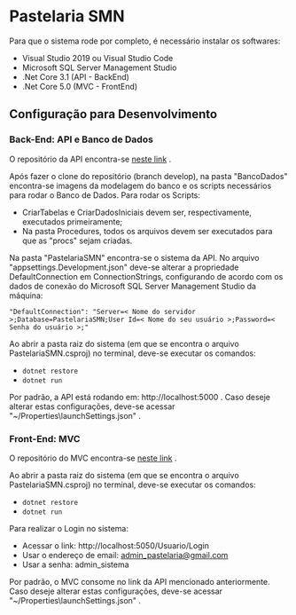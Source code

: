 # Pastelaria SMN
Para que o sistema rode por completo, é necessário instalar os softwares:
- Visual Studio 2019 ou Visual Studio Code
- Microsoft SQL Server Management Studio
- .Net Core 3.1 (API - BackEnd)
- .Net Core 5.0 (MVC - FrontEnd)

## Configuração para Desenvolvimento

### Back-End: API e Banco de Dados

O repositório da API encontra-se [neste link](https://github.com/joaomarcosSMN/API-Pastelaria-dotNet-v1/tree/develop) .

Após fazer o clone do repositório (branch develop), na pasta "BancoDados" encontra-se imagens da modelagem do banco e os scripts necessários para rodar o Banco de Dados. Para rodar os Scripts:
- CriarTabelas e CriarDadosIniciais devem ser, respectivamente, executados primeiramente;
- Na pasta Procedures, todos os arquivos devem ser executados para que as "procs" sejam criadas.

Na pasta "PastelariaSMN" encontra-se o sistema da API. No arquivo "appsettings.Development.json" deve-se alterar a propriedade DefaultConnection em ConnectionStrings, configurando de acordo com os dados de conexão do Microsoft SQL Server Management Studio da máquina:
```
"DefaultConnection": "Server=< Nome do servidor >;Database=PastelariaSMN;User Id=< Nome do seu usuário >;Password=< Senha do usuário >;"
```

Ao abrir a pasta raiz do sistema (em que se encontra o arquivo PastelariaSMN.csproj) no terminal, deve-se executar os comandos:
- ```dotnet restore```
- ```dotnet run```

Por padrão, a API está rodando em: http://localhost:5000 .
Caso deseje alterar estas configurações, deve-se acessar "~/Properties\launchSettings.json" .

### Front-End: MVC

O repositório do MVC encontra-se [neste link](https://github.com/cayoraony/PastelariaMVC) .

Ao abrir a pasta raiz do sistema (em que se encontra o arquivo PastelariaSMN.csproj) no terminal, deve-se executar os comandos:
- ```dotnet restore```
- ```dotnet run```

Para realizar o Login no sistema:
- Acessar o link: http://localhost:5050/Usuario/Login
- Usar o endereço de email: admin_pastelaria@gmail.com
- Usar a senha: admin_sistema

Por padrão, o MVC consome no link da API mencionado anteriormente. Caso deseje alterar estas configurações, deve-se acessar "~/Properties\launchSettings.json" .

